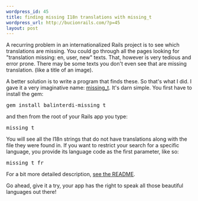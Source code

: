 ```yaml
--- 
wordpress_id: 45
title: finding missing I18n translations with missing_t
wordpress_url: http://bucionrails.com/?p=45
layout: post
---
```

A recurring problem in an internationalized Rails project is to see which translations are missing. You could go through all the pages looking for "translation missing: en, user, new" texts. That, however is very tedious and error prone. There may be some texts you don't even see that are missing translation. (like a title of an image).

A better solution is to write a program that finds these. So that's what I did. I gave it a very imaginative name: <a href="http://github.com/balinterdi/missing_t/tree/master">missing_t</a>. It's darn simple. You first have to install the gem:

<pre lang="bash">
gem install balinterdi-missing_t  
</pre>

and then from the root of your Rails app you type:

<pre lang="bash">
missing_t
</pre>

You will see all the I18n strings that do not have translations along with the file they were found in. If you want to restrict your search for a specific language, you provide its language code as the first parameter, like so:

<pre lang="bash">
missing_t fr
</pre>

For a bit more detailed description, <a href="http://github.com/balinterdi/missing_t/tree/master">see the README</a>. 

Go ahead, give it a try, your app has the right to speak all those beautiful languages out there!
